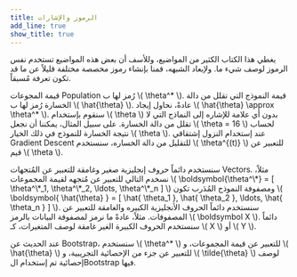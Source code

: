 ```yaml
---
title: الرموز والإشارات
add_line: true
show_title: true
---
```


يغطي هذا الكتاب الكثير من المواضيع، وللأسف أن بعض هذه المواضيع تستخدم نفس الرموز لوصف شيء ما. ولإبعاد الشبهه، قمنا بإنشاء رموز مخصصة مختلفة قليلاً عن ما قد تكون تعرفة مُسبقاً.<br />

قيمة المجوعات Population رُمز لها ب \\( \theta^* \\). قيمة النموذج التي تقلل من دالة الخسارة رُمز لها ب \\( \hat{\theta} \\). عادةً، نحاول إيجاد \\( \hat{\theta} \approx \theta^* \\).
سنقوم بإستخدام \\( \theta \\) بدون أي علامة للإشاره إلى النماذج التي لا تقلل من دالة الخسارة. على سبيل المثال، يمكننا أن نجعل \\( \theta = 16 \\) لحساب نتيجة الخسارة للنموذج في ذلك الخيار \\( \theta \\).
عند إستخدام النزول إشتقاقي Gradient Descent للتقليل من دالة الخساره، سنستخدم \\( \theta^{(t)} \\) للتعبير عن قيم \\( \theta \\).


سنستخدم دائماً حروف إنجليزية صغير وغامقة للتعبير عن المُتجهات Vectors. مثلاً، نسخدم التالي للتعبير عن مُتجهه لقيمة المجموعات \\( \boldsymbol{\theta^\\*} = [ \theta^\\\*_1, \theta^\\\*_2, \ldots, \theta^\\\*_n ] \\) ومصفوفة النموذج المُدَرب تكون \\( \boldsymbol{ \hat{\theta} } = [ \hat{ \theta_1 }, \hat{ \theta_2 }, \ldots, \hat{ \theta_n } ] \\).
سنستخدم دائماً الحروف الأنجليزية الكبيره والغامقة للتعبير عن المصفوفات. مثلاً، عادةً ما نرمز لمصفوفة البيانات بالرمز \\( \boldsymbol X \\).
دائماً سنستخدم الحروف الكبيرة الغير غامقة لوصف المتغيرات، كـ \\( X \\) أو \\( Y \\).

عند الحديث عن Bootstrap، سنستخدم \\( \theta^* \\) للتعبير عن قيمة المجموعات، و \\( \hat{\theta} \\) للتعبير عن جزء من الإحصائية التجريبية، و \\( \tilde{\theta} \\) لوصف إحصائية تم إستخدام الBootstrap فيها.
